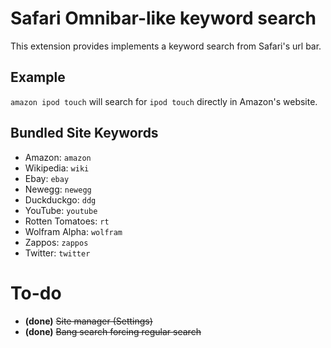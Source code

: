 # Safari Omnibar-like keyword search

This extension provides implements a keyword search from Safari's url bar.

## Example

`amazon ipod touch` will search for `ipod touch` directly in Amazon's website.

## Bundled Site Keywords

- Amazon: `amazon`
- Wikipedia: `wiki`
- Ebay: `ebay`
- Newegg: `newegg`
- Duckduckgo: `ddg`
- YouTube: `youtube`
- Rotten Tomatoes: `rt`
- Wolfram Alpha: `wolfram`
- Zappos: `zappos`
- Twitter: `twitter`

# To-do

- __(done)__ <strike>Site manager (Settings)</strike>
- __(done)__ <strike>Bang search forcing regular search</strike>